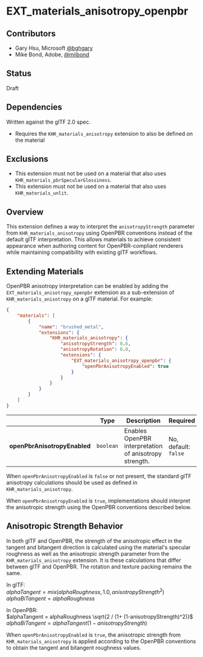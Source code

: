 # EXT\_materials\_anisotropy\_openpbr

## Contributors

* Gary Hsu, Microsoft [@bghgary](https://twitter.com/bghgary)
* Mike Bond, Adobe, [@miibond](https://github.com/MiiBond)

## Status

Draft

## Dependencies

Written against the glTF 2.0 spec.
* Requires the `KHR_materials_anisotropy` extension to also be defined on the material

## Exclusions

* This extension must not be used on a material that also uses `KHR_materials_pbrSpecularGlossiness`.
* This extension must not be used on a material that also uses `KHR_materials_unlit`.

## Overview

This extension defines a way to interpret the `anisotropyStrength` parameter from `KHR_materials_anisotropy` using OpenPBR conventions instead of the default glTF interpretation. This allows materials to achieve consistent appearance when authoring content for OpenPBR-compliant renderers while maintaining compatibility with existing glTF workflows.

## Extending Materials

OpenPBR anisotropy interpretation can be enabled by adding the `EXT_materials_anisotropy_openpbr` extension as a sub-extension of `KHR_materials_anisotropy` on a glTF material. For example:

```json
{
    "materials": [
        {
            "name": "brushed_metal",
            "extensions": {
                "KHR_materials_anisotropy": {
                    "anisotropyStrength": 0.6,
                    "anisotropyRotation": 0.0,
                    "extensions": {
                        "EXT_materials_anisotropy_openpbr": {
                            "openPbrAnisotropyEnabled": true
                        }
                    }
                }
            }
        }
    ]
}
```

|                                  | Type                                                                            | Description                            | Required             |
|----------------------------------|---------------------------------------------------------------------------------|----------------------------------------|----------------------|
|**openPbrAnisotropyEnabled**    | `boolean`                                                                                       | Enables OpenPBR interpretation of anisotropy strength.  | No, default: `false`   |

When `openPbrAnisotropyEnabled` is `false` or not present, the standard glTF anisotropy calculations should be used as defined in `KHR_materials_anisotropy`.

When `openPbrAnisotropyEnabled` is `true`, implementations should interpret the anisotropic strength using the OpenPBR conventions described below.

## Anisotropic Strength Behavior

In both glTF and OpenPBR, the strength of the anisotropic effect in the tangent and bitangent direction is calculated using the material's specular roughness as well as the anisotropic strength parameter from the `KHR_materials_anisotropy` extension. It is these calculations that differ between glTF and OpenPBR. The rotation and texture packing remains the same.

In glTF: \
$alphaTangent = mix( alphaRoughness, 1.0, anisotropyStrength^2 )$ \
$alphaBiTangent = alphaRoughness$

In OpenPBR: \
$alphaTangent = alphaRoughness \sqrt{2 / (1+ (1-anisotropyStrength)^2)}$ \
$alphaBiTangent = alphaTangent(1 - anisotropyStrength)$


When `openPbrAnisotropyEnabled` is `true`, the anisotropic strength  from `KHR_materials_anisotropy` is applied according to the OpenPBR conventions to obtain the tangent and bitangent roughness values.
